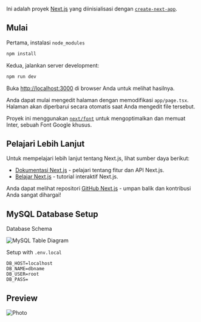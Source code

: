 Ini adalah proyek [Next.js](https://nextjs.org/) yang diinisialisasi dengan [`create-next-app`](https://github.com/vercel/next.js/tree/canary/packages/create-next-app).

## Mulai
Pertama, instalasi `node_modules`
```bash
npm install
```


Kedua, jalankan server development:
```bash
npm run dev
```

Buka [http://localhost:3000](http://localhost:3000) di browser Anda untuk melihat hasilnya.

Anda dapat mulai mengedit halaman dengan memodifikasi `app/page.tsx`. Halaman akan diperbarui secara otomatis saat Anda mengedit file tersebut.

Proyek ini menggunakan [`next/font`](https://nextjs.org/docs/basic-features/font-optimization) untuk mengoptimalkan dan memuat Inter, sebuah Font Google khusus.

## Pelajari Lebih Lanjut

Untuk mempelajari lebih lanjut tentang Next.js, lihat sumber daya berikut:

- [Dokumentasi Next.js](https://nextjs.org/docs) - pelajari tentang fitur dan API Next.js.
- [Belajar Next.js](https://nextjs.org/learn) - tutorial interaktif Next.js.

Anda dapat melihat repositori [GitHub Next.js](https://github.com/vercel/next.js/) - umpan balik dan kontribusi Anda sangat dihargai!

## MySQL Database Setup

Database Schema

![MySQL Table Diagram](https://github.com/Aran8276/admin-siswa/assets/20200187/a8dd1113-3570-4425-9713-9c56e8b9cf9f)

Setup with `.env.local`
```env
DB_HOST=localhost
DB_NAME=dbname
DB_USER=root
DB_PASS=
```

## Preview

![Photo](https://github.com/Aran8276/admin-siswa/assets/20200187/0811dc5c-a94a-475d-821a-1af3ff6a1ffe)


